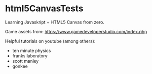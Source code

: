# html5CanvasTests

Learning Javaskript + HTML5 Canvas from zero.

Game assets from:
https://www.gamedeveloperstudio.com/index.php

Helpful tutorials on youtube (among others):
- ten minute physics
- franks laboratory
- scott manley
- gonkee
